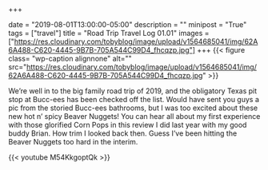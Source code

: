 +++

date = "2019-08-01T13:00:00-05:00"
description = ""
minipost = "True"
tags = ["travel"]
title = "Road Trip Travel Log 01.01"
images = ["https://res.cloudinary.com/tobyblog/image/upload/v1564685041/img/62A6A488-C620-4445-9B7B-705A544C99D4_fhcqzp.jpg"]
+++
{{< figure class= "wp-caption alignnone" alt="" src="https://res.cloudinary.com/tobyblog/image/upload/v1564685041/img/62A6A488-C620-4445-9B7B-705A544C99D4_fhcqzp.jpg" >}}

We’re well in to the big family road trip of 2019, and the obligatory Texas pit stop at Bucc-ees has been checked off the list. Would have sent you guys a pic from the storied Bucc-ees bathrooms, but I was too excited about these new hot n’ spicy Beaver Nuggets! You can hear all about my first experience with those glorified Corn Pops in this review I did last year with my good buddy Brian. How trim I looked back then. Guess I’ve been hitting the Beaver Nuggets too hard in the interim.

{{< youtube M54KkgoptQk >}}

